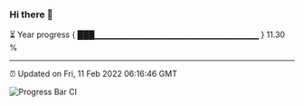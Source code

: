 ### Hi there 👋

⏳ Year progress { ███▁▁▁▁▁▁▁▁▁▁▁▁▁▁▁▁▁▁▁▁▁▁▁▁▁▁▁ } 11.30 %

---

⏰ Updated on Fri, 11 Feb 2022 06:16:46 GMT

![Progress Bar CI](https://github.com/liununu/liununu/workflows/Progress%20Bar%20CI/badge.svg)
